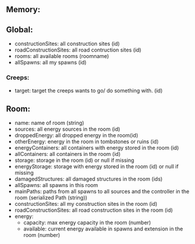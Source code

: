 ## Memory:
## Global:
- constructionSites: all construction sites (id)
- roadConstructionSites: all road contruction sites (id)
- rooms: all available rooms (roomname)
- allSpawns: all my spawns (id)
### Creeps:
- target: target the creeps wants to go/ do something with. (id)

## Room:
- name: name of room (string)
- sources: all energy sources in the room (id)
- droppedEnergy: all dropped energy  in the room(id)
- otherEnergy: energy in the room in tombstones or ruins (id)
- energyContainers: all containers with energy stored in the room (id)
- allContainers: all containers in the room (id)
- storage: storage in the room (id) or null if missing
- energyStorage: storage with energy stored in the room (id) or null if missing
- damagedStructures: all damaged structures in the room (ids)
- allSpawns: all spawns in this room
- mainPaths: paths from all spawns to all sources and the controller in the room (serialized Path (string))
- constructionSites: all my construction sites in the room (id)
- roadConstructionSites: all road construction sites in the room (id)
- energy: 
    - capacity: max energy capacity in the room (number)
    - available: current energy available in spawns and extension in the room (number)
